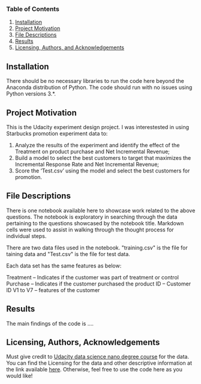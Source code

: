 ### Table of Contents

1. [Installation](#installation)
2. [Project Motivation](#motivation)
3. [File Descriptions](#files)
4. [Results](#results)
5. [Licensing, Authors, and Acknowledgements](#licensing)

## Installation <a name="installation"></a>

There should be no necessary libraries to run the code here beyond the Anaconda distribution of Python.  The code should run with no issues using Python versions 3.*.

## Project Motivation <a name="motivation"></a>

This is the Udacity experiment design project. I was interestested in using Starbucks promotion experiment data to:

1. Analyze the results of the experiment and identify the effect of the Treatment on product purchase and Net Incremental Revenue;
2. Build a model to select the best customers to target that maximizes the Incremental Response Rate and Net Incremental Revenue;
3. Score the ‘Test.csv’ using the model and select the best customers for promotion.


## File Descriptions <a name="files"></a>

There is one notebook available here to showcase work related to the above questions. The notebook is exploratory in searching through the data pertaining to the questions showcased by the notebook title.  Markdown cells were used to assist in walking through the thought process for individual steps.  

There are two data files used in the notebook. "training.csv" is the file for taining data and "Test.csv" is the file for test data.

Each data set has the same features as below:

Treatment – Indicates if the customer was part of treatment or control
Purchase – Indicates if the customer purchased the product
ID – Customer ID
V1 to V7 – features of the customer

## Results <a name="results"></a>

The main findings of the code is ....

## Licensing, Authors, Acknowledgements <a name="licensing"></a>

Must give credit to [Udacity data science nano degree course](https://www.udacity.com/course/data-scientist-nanodegree--nd025) for the data.  You can find the Licensing for the data and other descriptive information at the link available [here](http://...).  Otherwise, feel free to use the code here as you would like! 

